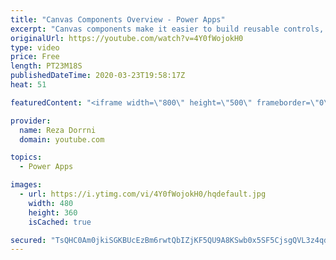 ```yaml
---
title: "Canvas Components Overview - Power Apps"
excerpt: "Canvas components make it easier to build reusable controls, such as navigation menus and dialogs.   The ‘master’ / ‘instance’ behavior makes it easy to reuse them as building blocks inside the app or shared between apps.  By creating a component library, app makers easily share and update one or more"
originalUrl: https://youtube.com/watch?v=4Y0fWojokH0
type: video
price: Free
length: PT23M18S
publishedDateTime: 2020-03-23T19:58:17Z
heat: 51

featuredContent: "<iframe width=\"800\" height=\"500\" frameborder=\"0\" src=\"https://www.youtube.com/embed/4Y0fWojokH0\" allow=\"accelerometer; autoplay; encrypted-media; gyroscope; picture-in-picture\" allowfullscreen></iframe>"

provider:
  name: Reza Dorrni
  domain: youtube.com

topics:
  - Power Apps

images:
  - url: https://i.ytimg.com/vi/4Y0fWojokH0/hqdefault.jpg
    width: 480
    height: 360
    isCached: true

secured: "TsQHC0Am0jkiSGKBUcEzBm6rwtQbIZjKF5QU9A8KSwb0x5SF5CjsgQVL3z4qdzB+OloYa5wMqC0GIH6Z61+9embthVicTM/gznVSEzpBDr92ZSqxRhkr76YczA7bDpqISlNVYPt47AaWUJgVCBhVs2sDsRiYeAEbwrmljjKvGVJvfCHMFriDLPgC2XQ7x95Z4safwgj4wsJIRHKUEUllTHzfcbWBjTPPU4Xw9Mf8WqaYm24DPczYgIyzCXo71GNMlQfY3LpjHzxIGmQCqool+eBpBf+u+YAywx88lT13iBTQ4lzfcl92ISiVa91i6VsdYRXDDAKAtkNn/GErd4OwXlJ5UXJyd3dzrIJ0fAI7Nqv6ktAsunXsqcULKjLBev7ZeuWuWonim9x0X3pwqTru4Q==;rRJoLBj+RCoXJGO9mj37aQ=="
---
```


